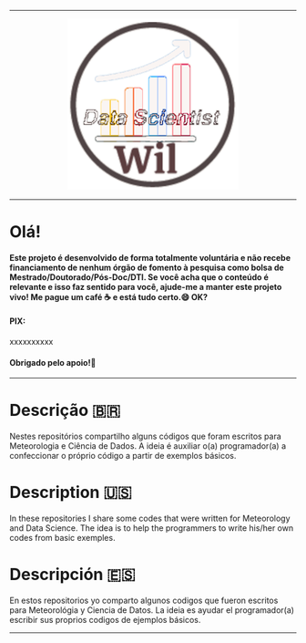 ----------------------------------------------------------------------------------------------------------------------------------------------------

<p align="center">
   <img width="300" height="300" src="src/Wil_Data_Scientist.gif">
</p>

--------------------------------------------------------------------------------------------------------------------------------------------------------------------------

# Olá!

#### Este projeto é desenvolvido de forma totalmente voluntária e não recebe financiamento de nenhum órgão de fomento à pesquisa como bolsa de Mestrado/Doutorado/Pós-Doc/DTI. Se você acha que o conteúdo é relevante e isso faz sentido para você, ajude-me a manter este projeto vivo! Me pague um café ☕ e está tudo certo.😄 OK?

#### PIX:

xxxxxxxxxx

#### Obrigado pelo apoio!🤞

--------------------------------------------------------------------------------------------------------------------------------------------------------------------------

# Descrição 🇧🇷
Nestes repositórios compartilho alguns códigos que foram escritos para Meteorologia e Ciência de Dados. A ideia é auxiliar o(a) programador(a) a confeccionar o próprio código a partir de exemplos básicos. 

# Description 🇺🇸
In these repositories I share some codes that were written for Meteorology and Data Science. The idea is to help the programmers to write his/her own codes from basic exemples.

# Descripción 🇪🇸
En estos repositorios yo comparto algunos codigos que fueron escritos para Meteorológia y Ciencia de Datos. La ideia es ayudar el programador(a) escribir sus proprios codigos de ejemplos básicos.

-------------------------------------------------------------------------------------------------------------------------------------------------------------------------
